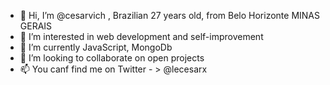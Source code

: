 - 👋 Hi, I’m @cesarvich , Brazilian 27 years old, from Belo Horizonte MINAS GERAIS
- 👀 I’m interested in web development and self-improvement
- 🌱 I’m currently JavaScript, MongoDb
- 💞️ I’m looking to collaborate on open projects
- 📫 You canf find me on Twitter - >  @lecesarx

<!---
cesarvich/cesarvich is a ✨ special ✨ repository because its `README.md` (this file) appears on your GitHub profile.
You can click the Preview link to take a look at your changes.
--->

